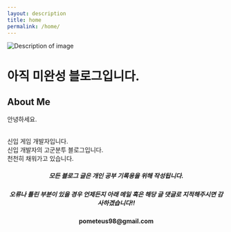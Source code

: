 ```yaml
---
layout: description
title: home
permalink: /home/
---
```


<div class="two-columns">
    <div class="column">
        <img src="{{ site.baseurl }}/Image/Deck.jpg" alt="Description of image">
    </div>
    <div class="column">
        <h1> 아직 미완성 블로그입니다. </h1>
        <h2>About Me</h2>
        <p>안녕하세요.</p>
        <br>
        신입 게임 개발자입니다.
        <br>
        신입 개발자의 고군분투 블로그입니다.<br>
        천천히 채워가고 있습니다. 
        <br>
    </div>
</div>

<div style="text-align: center;">
    <h5>모든 블로그 글은 개인 공부 기록용을 위해 작성됩니다.</h5>
    <h5>오류나 틀린 부분이 있을 경우 언제든지 아래 메일 혹은 해당 글 댓글로 지적해주시면 감사하겠습니다!!</h5>
    <h4>pometeus98@gmail.com</h4>
</div>